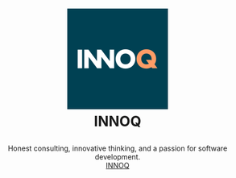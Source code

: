<h1>
  <p align="center">
    <a href="https://innoq.com">
      <img src="https://raw.githubusercontent.com/innoq/.github/refs/heads/main/profile/logo.png" alt="INNOQ Logo" width="200">
    </a>
    <br>
    INNOQ
  </p>
</h1>
<p align="center">
  Honest consulting, innovative thinking, and a passion for software development.
  <br />
  <a href="https://innoq.com">
    INNOQ
  </a>
</p>
